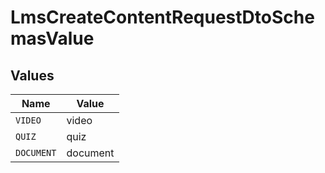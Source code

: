 # LmsCreateContentRequestDtoSchemasValue


## Values

| Name       | Value      |
| ---------- | ---------- |
| `VIDEO`    | video      |
| `QUIZ`     | quiz       |
| `DOCUMENT` | document   |